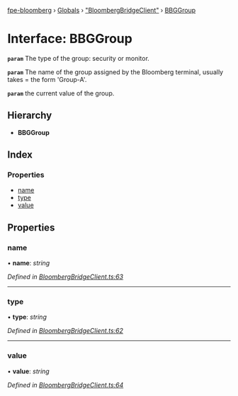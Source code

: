 [fpe-bloomberg](../README.md) › [Globals](../globals.md) › ["BloombergBridgeClient"](../modules/_bloombergbridgeclient_.md) › [BBGGroup](_bloombergbridgeclient_.bbggroup.md)

# Interface: BBGGroup

**`param`** The type of the group: security or monitor.

**`param`** The name of the group assigned by the Bloomberg terminal, usually takes =
the form 'Group-A'.

**`param`** the current value of the group.

## Hierarchy

* **BBGGroup**

## Index

### Properties

* [name](_bloombergbridgeclient_.bbggroup.md#name)
* [type](_bloombergbridgeclient_.bbggroup.md#type)
* [value](_bloombergbridgeclient_.bbggroup.md#value)

## Properties

###  name

• **name**: *string*

*Defined in [BloombergBridgeClient.ts:63](https://github.com/ChartIQ/fpe-bloomberg/blob/bdd01e0/src/clients/BloombergBridgeClient/BloombergBridgeClient.ts#L63)*

___

###  type

• **type**: *string*

*Defined in [BloombergBridgeClient.ts:62](https://github.com/ChartIQ/fpe-bloomberg/blob/bdd01e0/src/clients/BloombergBridgeClient/BloombergBridgeClient.ts#L62)*

___

###  value

• **value**: *string*

*Defined in [BloombergBridgeClient.ts:64](https://github.com/ChartIQ/fpe-bloomberg/blob/bdd01e0/src/clients/BloombergBridgeClient/BloombergBridgeClient.ts#L64)*
